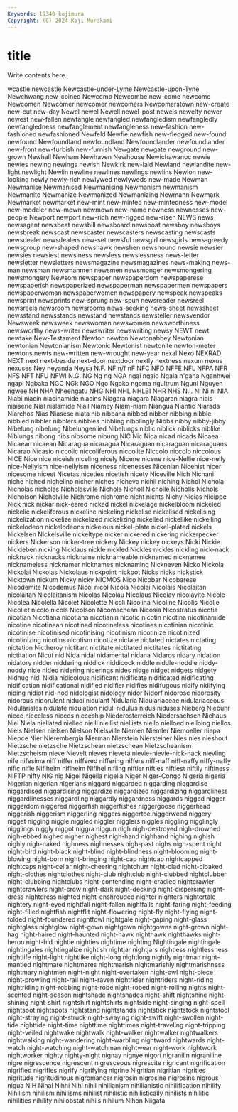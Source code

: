 ```yaml
---
Keywords: 19340 kojimura
Copyright: (C) 2024 Koji Murakami
---
```


# title

Write contents here.



wcastle newcastle Newcastle-under-Lyme Newcastle-upon-Tyne Newchwang new-coined Newcomb
Newcombe new-come newcome Newcomen Newcomer newcomer newcomers Newcomerstown new-create new-cut
new-day Newel newel Newell newel-post newels newelty newer newest new-fallen
newfangle newfangled newfangledism newfangledly newfangledness newfanglement newfangleness new-fashion new-fashioned newfashioned
Newfeld Newfie newfish new-fledged new-found newfound Newfoundland newfoundland Newfoundlander newfoundlander
new-front new-furbish new-furnish Newgate newgate newground new-grown Newhall Newham Newhaven
Newhouse Newichawanoc newie newies newing newings newish Newkirk new-laid Newland
newlandite new-light newlight Newlin newline newlines newlings newlins Newlon new-looking
newly newly-rich newlywed newlyweds new-made Newman Newmanise Newmanised Newmanising Newmanism
newmanism Newmanite Newmanize Newmanized Newmanizing Newmann Newmark Newmarket newmarket new-mint
new-minted new-mintedness new-model new-modeler new-mown newmown new-name newness newnesses new-people
Newport newport new-rich new-rigged new-risen NEWS news newsagent newsbeat newsbill
newsboard newsboat newsboy newsboys newsbreak newscast newscaster newscasters newscasting newscasts
newsdealer newsdealers new-set newsful newsgirl newsgirls news-greedy newsgroup new-shaped newshawk
newshen newshound newsie newsier newsies newsiest newsiness newsless newslessness news-letter
newsletter newsletters newsmagazine newsmagazines news-making news-man newsman newsmanmen newsmen newsmonger
newsmongering newsmongery Newsom newspaper newspaperdom newspaperese newspaperish newspaperized newspaperman newspapermen
newspapers newspaperwoman newspaperwomen newspapery newspeak newspeaks newsprint newsprints new-sprung new-spun
newsreader newsreel newsreels newsroom newsrooms news-seeking news-sheet newssheet newsstand newsstands
newstand newstands newsteller newsvendor Newsweek newsweek newswoman newswomen newsworthiness newsworthy
news-writer newswriter newswriting newsy NEWT newt newtake New-Testament Newton newton
Newtonabbey Newtonian newtonian Newtonianism Newtonic Newtonist newtonite newton-meter newtons newts
new-written new-wrought new-year nexal Nexo NEXRAD NEXT next next-beside next-door
nextdoor nextly nextness nexum nexus nexuses Ney neyanda Neysa N.F.
NF n/f nF NFC NFD NFFE NFL NFPA NFR NFS
NFT NFU NFWI N.G. NG Ng ng NGA ngai ngaio
Ngala n'gana Nganhwei ngapi Ngbaka NGC NGk NGO Ngo Ngoko
ngoma ngultrum Nguni Nguyen ngwee NH NHA Nheengatu NHG NHI
NHL NHLBI NHR NHS N.I. NI Ni ni NIA Niabi
niacin niacinamide niacins Niagara niagara Niagaran niagra niais niaiserie Nial
nialamide Niall Niamey Niam-niam Niangua Niantic Niarada Niarchos Nias Niasese
niata nib nibbana nibbed nibber nibbing nibble nibbled nibbler nibblers
nibbles nibbling nibblingly Nibbs nibby nibby-jibby Nibelung nibelung Nibelungenlied Nibelungs
niblic niblick niblicks niblike Niblungs nibong nibs nibsome nibung NIC
Nic Nica nicad nicads Nicaea Nicaean nicaean Nicaragua nicaragua Nicaraguan
nicaraguan nicaraguans Nicarao Nicasio niccolic niccoliferous niccolite Niccolo niccolo niccolous
NICE Nice nice niceish niceling nicely Nicene nicene nice-Nellie nice-nelly
nice-Nellyism nice-nellyism niceness nicenesses Nicenian Nicenist nicer nicesome nicest Nicetas
niceties nicetish nicety Niceville Nich Nichani niche niched nichelino nicher
niches nichevo nichil niching Nichol Nichola Nicholas nicholas Nicholasville Nichole
Nicholl Nicholle Nicholls Nichols Nicholson Nicholville Nichrome nichrome nicht nichts
Nichy Nicias Nicippe Nick nick nickar nick-eared nicked nickel nickelage
nickelbloom nickeled nickelic nickeliferous nickeline nickeling nickelise nickelised nickelising nickelization
nickelize nickelized nickelizing nickelled nickellike nickelling nickelodeon nickelodeons nickelous nickel-plate
nickel-plated nickels Nickelsen Nickelsville nickeltype nicker nickered nickering nickerpecker nickers
Nickerson nicker-tree nickery Nickey nickey nickeys Nicki Nickie Nickieben nicking
Nicklaus nickle nickled Nickles nickles nickling nick-nack nicknack nicknacks nickname
nicknameable nicknamed nicknamee nicknameless nicknamer nicknames nicknaming Nickneven Nicko Nickola
Nickolai Nickolas Nickolaus nickpoint nickpot Nicks nicks nickstick Nicktown nickum
Nicky nicky NICMOS Nico Nicobar Nicobarese Nicodemite Nicodemus Nicol nicol
Nicola Nicolai Nicolais Nicolaitan nicolaitan Nicolaitanism Nicolas Nicolau Nicolaus Nicolay
nicolayite Nicole Nicolea Nicolella Nicolet Nicolette Nicoli Nicolina Nicoline Nicolis
Nicolle Nicollet nicolo nicols Nicolson Nicomachean Nicosia Nicostratus nicotia nicotian
Nicotiana nicotiana nicotianin nicotic nicotin nicotina nicotinamide nicotine nicotinean nicotined
nicotineless nicotines nicotinian nicotinic nicotinise nicotinised nicotinising nicotinism nicotinize nicotinized
nicotinizing nicotins nicotism nicotize nictate nictated nictates nictating nictation Nictheroy
nictitant nictitate nictitated nictitates nictitating nictitation Nicut nid Nida nidal
nidamental nidana Nidaros nidary nidation nidatory nidder niddering niddick niddicock
niddle niddle-noddle niddy-noddy nide nided nidering niderings nides nidge nidget
nidgets nidgety Nidhug nidi Nidia nidicolous nidificant nidificate nidificated nidificating
nidification nidificational nidified nidifier nidifies nidifugous nidify nidifying niding nidiot
nid-nod nidologist nidology nidor Nidorf nidorose nidorosity nidorous nidorulent nidudi
nidulant Nidularia Nidulariaceae nidulariaceous Nidulariales nidulate nidulation niduli nidulus nidus
niduses Nieberg Niebuhr niece nieceless nieces nieceship Niederosterreich Niedersachsen Niehaus
Niel Niela niellated nielled nielli niellist niellists niello nielloed nielloing
niellos Niels Nielsen nielsen Nielson Nielsville Niemen Niemler Niemoeller niepa
Niepce Nier Nierembergia Nierman Nierstein Niersteiner Nies nies nieshout Nietzsche
nietzsche Nietzschean nietzschean Nietzscheanism Nietzscheism nieve Nievelt nieves nieveta nievie-nievie-nick-nack
nievling nife nifesima niff niffer niffered niffering niffers niff-naff niff-naffy
niffy-naffy nific nifle Niflheim niflheim Niflhel nifling niftier nifties niftiest
niftily niftiness NIFTP nifty NIG nig Nigel Nigella nigella Niger
Niger-Congo Nigeria nigeria Nigerian nigerian nigerians niggard niggarded niggarding niggardise
niggardised niggardising niggardize niggardized niggardizing niggardliness niggardlinesses niggardling niggardly niggardness
niggards nigged nigger niggerdom niggered niggerfish niggerfishes niggergoose niggerhead niggerish
niggerism niggerling niggers niggertoe niggerweed niggery nigget nigging niggle niggled
niggler nigglers niggles niggling nigglingly nigglings niggly niggot niggra niggun
nigh nigh-destroyed nigh-drowned nigh-ebbed nighed nigher nighest nigh-hand nighhand nighing
nighish nighly nigh-naked nighness nighnesses nigh-past nighs nigh-spent night night-bird
night-black night-blind night-blindness night-blooming night-blowing night-born night-bringing night-cap nightcap nightcapped
nightcaps night-cellar night-cheering nightchurr night-clad night-cloaked night-clothes nightclothes night-club nightclub
night-clubbed nightclubber night-clubbing nightclubs night-contending night-cradled nightcrawler nightcrawlers night-crow night-dark
night-decking night-dispersing night-dress nightdress nighted night-enshrouded nighter nighters nightertale nightery
night-eyed nightfall night-fallen nightfalls night-faring night-feeding night-filled nightfish nightflit night-flowering
night-fly night-flying night-folded night-foundered nightfowl nightgale night-gaping night-glass nightglass nightglow
night-gown nightgown nightgowns night-grown night-hag night-haired night-haunted night-hawk nighthawk nighthawks
night-heron night-hid nightie nighties nightime nighting Nightingale nightingale nightingales nightingalize
nightish nightjar nightjars nightless nightlessness nightlife night-light nightlike night-long nightlong
nightly nightman night-mantled nightmare nightmares nightmarish nightmarishly nightmarishness nightmary nightmen
night-night night-overtaken night-owl night-piece night-prowling night-rail night-raven nightrider nightriders night-riding
nightriding night-robbing night-robe night-robed night-rolling nights night-scented night-season nightshade nightshades
night-shift nightshine night-shining night-shirt nightshirt nightshirts nightside night-singing night-spell nightspot
nightspots nightstand nightstands nightstick nightstock nightstool night-straying night-struck night-swaying night-swift
night-swollen night-tide nighttide night-time nighttime nighttimes night-traveling night-tripping night-veiled nightwake
nightwalk night-walker nightwalker nightwalkers nightwalking night-wandering night-warbling nightward nightwards night-watch
night-watching night-watchman nightwear night-work nightwork nightworker nighty nighty-night nignay nignye
nigori nigranilin nigraniline nigre nigrescence nigrescent nigresceous nigrescite nigricant nigrification
nigrified nigrifies nigrify nigrifying nigrine Nigritian nigritian nigrities nigritude nigritudinous
nigromancer nigrosin nigrosine nigrosins nigrous nigua NIH Nihal Nihhi Nihi
nihil nihilianism nihilianistic nihilification nihilify Nihilism nihilism nihilisms nihilist nihilistic
nihilistically nihilists nihilitic nihilities nihility nihilobstat nihils nihilum Nihon Niigata

